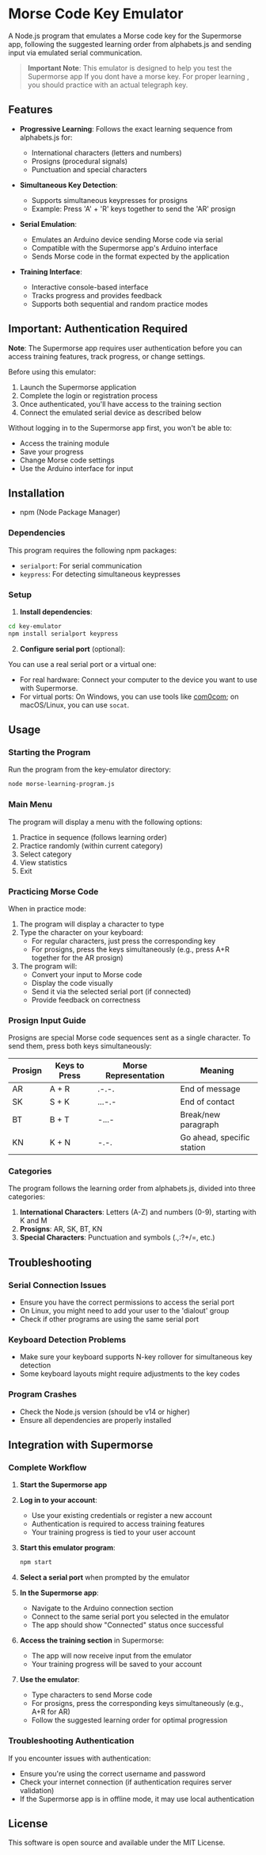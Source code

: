 # Morse Code Key Emulator

A Node.js program that emulates a Morse code key for the Supermorse app, following the suggested learning order from alphabets.js and sending input via emulated serial communication.

> **Important Note**: This emulator is designed to help you test the Supermorse app If you dont have a morse key. For proper learning , you should practice with an actual telegraph key.

## Features

- **Progressive Learning**: Follows the exact learning sequence from alphabets.js for:
  - International characters (letters and numbers)
  - Prosigns (procedural signals)
  - Punctuation and special characters

- **Simultaneous Key Detection**: 
  - Supports simultaneous keypresses for prosigns
  - Example: Press 'A' + 'R' keys together to send the 'AR' prosign

- **Serial Emulation**:
  - Emulates an Arduino device sending Morse code via serial
  - Compatible with the Supermorse app's Arduino interface
  - Sends Morse code in the format expected by the application

- **Training Interface**:
  - Interactive console-based interface
  - Tracks progress and provides feedback
  - Supports both sequential and random practice modes

## Important: Authentication Required

**Note**: The Supermorse app requires user authentication before you can access training features, track progress, or change settings.

Before using this emulator:
1. Launch the Supermorse application
2. Complete the login or registration process
3. Once authenticated, you'll have access to the training section
4. Connect the emulated serial device as described below

Without logging in to the Supermorse app first, you won't be able to:
- Access the training module
- Save your progress
- Change Morse code settings
- Use the Arduino interface for input

## Installation
- npm (Node Package Manager)

### Dependencies

This program requires the following npm packages:

- `serialport`: For serial communication
- `keypress`: For detecting simultaneous keypresses

### Setup

1. **Install dependencies**:

```bash
cd key-emulator
npm install serialport keypress
```

2. **Configure serial port** (optional):

You can use a real serial port or a virtual one:

- For real hardware: Connect your computer to the device you want to use with Supermorse.
- For virtual ports: On Windows, you can use tools like [com0com](https://sourceforge.net/projects/com0com/); on macOS/Linux, you can use `socat`.

## Usage

### Starting the Program

Run the program from the key-emulator directory:

```bash
node morse-learning-program.js
```

### Main Menu

The program will display a menu with the following options:

1. Practice in sequence (follows learning order)
2. Practice randomly (within current category) 
3. Select category
4. View statistics
5. Exit

### Practicing Morse Code

When in practice mode:

1. The program will display a character to type
2. Type the character on your keyboard:
   - For regular characters, just press the corresponding key
   - For prosigns, press the keys simultaneously (e.g., press A+R together for the AR prosign)
3. The program will:
   - Convert your input to Morse code
   - Display the code visually
   - Send it via the selected serial port (if connected)
   - Provide feedback on correctness

### Prosign Input Guide

Prosigns are special Morse code sequences sent as a single character. To send them, press both keys simultaneously:

| Prosign | Keys to Press | Morse Representation | Meaning |
|---------|--------------|---------------------|---------|
| AR      | A + R        | .-.-. | End of message |
| SK      | S + K        | ...-.- | End of contact |
| BT      | B + T        | -...- | Break/new paragraph |
| KN      | K + N        | -.-. | Go ahead, specific station |

### Categories

The program follows the learning order from alphabets.js, divided into three categories:

1. **International Characters**: Letters (A-Z) and numbers (0-9), starting with K and M
2. **Prosigns**: AR, SK, BT, KN
3. **Special Characters**: Punctuation and symbols (.,:?+/=, etc.)

## Troubleshooting

### Serial Connection Issues

- Ensure you have the correct permissions to access the serial port
- On Linux, you might need to add your user to the 'dialout' group
- Check if other programs are using the same serial port

### Keyboard Detection Problems

- Make sure your keyboard supports N-key rollover for simultaneous key detection
- Some keyboard layouts might require adjustments to the key codes

### Program Crashes

- Check the Node.js version (should be v14 or higher)
- Ensure all dependencies are properly installed

## Integration with Supermorse

### Complete Workflow

1. **Start the Supermorse app**
2. **Log in to your account**:
   - Use your existing credentials or register a new account
   - Authentication is required to access training features
   - Your training progress is tied to your user account

3. **Start this emulator program**:
   ```bash
   npm start
   ```

4. **Select a serial port** when prompted by the emulator

5. **In the Supermorse app**:
   - Navigate to the Arduino connection section
   - Connect to the same serial port you selected in the emulator
   - The app should show "Connected" status once successful

6. **Access the training section** in Supermorse:
   - The app will now receive input from the emulator
   - Your training progress will be saved to your account

7. **Use the emulator**:
   - Type characters to send Morse code
   - For prosigns, press the corresponding keys simultaneously (e.g., A+R for AR)
   - Follow the suggested learning order for optimal progression

### Troubleshooting Authentication

If you encounter issues with authentication:
- Ensure you're using the correct username and password
- Check your internet connection (if authentication requires server validation)
- If the Supermorse app is in offline mode, it may use local authentication

## License

This software is open source and available under the MIT License.
